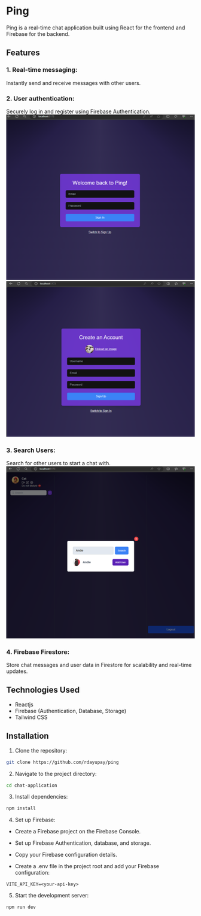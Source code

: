 # Ping

Ping is a real-time chat application built using React for the frontend and Firebase for the backend.

## Features

### 1. Real-time messaging:

Instantly send and receive messages with other users.

### 2. User authentication:

Securely log in and register using Firebase Authentication.
![SignIn](image.png)
![SignUp](image-1.png)

### 3. Search Users:

Search for other users to start a chat with.
![Add User](image-3.png)

### 4. Firebase Firestore:

Store chat messages and user data in Firestore for scalability and real-time updates.

## Technologies Used

- Reactjs
- Firebase (Authentication, Database, Storage)
- Tailwind CSS

## Installation

1. Clone the repository:

```bash
git clone https://github.com/rdayupay/ping
```

2. Navigate to the project directory:

```bash
cd chat-application
```

3. Install dependencies:

```bash
npm install
```

4. Set up Firebase:

- Create a Firebase project on the Firebase Console.

- Set up Firebase Authentication, database, and storage.

- Copy your Firebase configuration details.

- Create a .env file in the project root and add your Firebase configuration:

```env
VITE_API_KEY=<your-api-key>
```

5. Start the development server:

```bash
npm run dev
```
